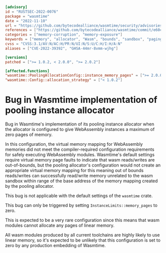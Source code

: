 ```toml
[advisory]
id = "RUSTSEC-2022-0076"
package = "wasmtime"
date = "2022-11-10"
url = "https://github.com/bytecodealliance/wasmtime/security/advisories/GHSA-44mr-8vmm-wjhg"
references = ["https://github.com/bytecodealliance/wasmtime/commit/e60c3742904ccbb3e26da201c9221c38a4981d72"]
categories = ["memory-corruption", "memory-exposure"]
keywords = ["memory", "allocator", "Wasm", "bounds", "sandbox", "paging"]
cvss = "CVSS:3.1/AV:N/AC:H/PR:N/UI:N/S:U/C:H/I:H/A:N"
aliases = ["CVE-2022-39392", "GHSA-44mr-8vmm-wjhg"]

[versions]
patched = [">= 1.0.2, < 2.0.0", ">= 2.0.2"]

[affected.functions]
"wasmtime::PoolingAllocationConfig::instance_memory_pages" = [">= 2.0.0, < 2.0.2"]
"wasmtime::Config::allocation_strategy" = ["< 1.0.2"]
```

# Bug in Wasmtime implementation of pooling instance allocator

Bug in Wasmtime's implementation of its pooling instance allocator when the allocator is configured to give WebAssembly instances a maximum of zero pages of memory.

In this configuration, the virtual memory mapping for WebAssembly memories did not meet the compiler-required configuration requirements for safely executing WebAssembly modules. Wasmtime's default settings require virtual memory page faults to indicate that wasm reads/writes are out-of-bounds, but the pooling allocator's configuration would not create an appropriate virtual memory mapping for this meaning out of bounds reads/writes can successfully read/write memory unrelated to the wasm sandbox within range of the base address of the memory mapping created by the pooling allocator.

This bug is not applicable with the default settings of the `wasmtime` crate.

This bug can only be triggered by setting `InstanceLimits::memory_pages` to zero.

This is expected to be a very rare configuration since this means that wasm modules cannot allocate any pages of linear memory.

All wasm modules produced by all current toolchains are highly likely to use linear memory, so it's expected to be unlikely that this configuration is set to zero by any production embedding of Wasmtime.
